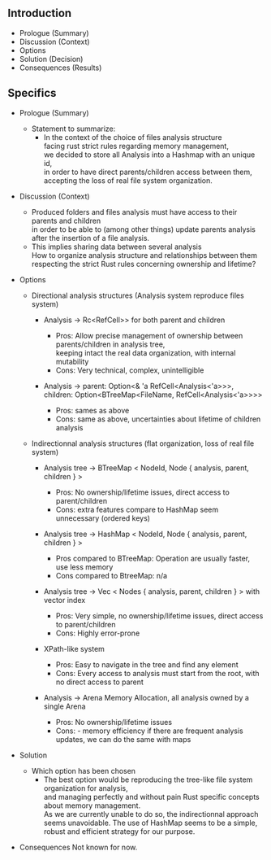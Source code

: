 ## Introduction

* Prologue (Summary)
* Discussion (Context)
* Options
* Solution (Decision)
* Consequences (Results)

## Specifics ##

* Prologue (Summary)
    * Statement to summarize:
        * In the context of the choice of files analysis structure<br>
          facing rust strict rules regarding memory management,<br>
          we decided to store all Analysis into a Hashmap with an unique id,<br>
          in order to have direct parents/children access between them,<br> 
          accepting the loss of real file system organization.<br>


* Discussion (Context)
    * Produced folders and files analysis must have access to their parents and children <br>
        in order to be able to (among other things) update parents analysis after the insertion of a file analysis.
    * This implies sharing data between several analysis <br>
      How to organize analysis structure and relationships between them <br>
      respecting the strict Rust rules concerning ownership and lifetime?


* Options
    * Directional analysis structures (Analysis system reproduce files system)
  
        * Analysis -> Rc<RefCell<Analysis>>> for both parent and children
            * Pros: Allow precise management of ownership between parents/children in analysis tree, <br>
                keeping intact the real data organization, with internal mutability
            * Cons: Very technical, complex, unintelligible
          
        * Analysis -> parent: Option<& 'a RefCell<Analysis<'a>>>,<br>
          children: Option<BTreeMap<FileName, RefCell<Analysis<'a>>>>
            * Pros: sames as above
            * Cons: same as above, uncertainties about lifetime of children analysis
  
    * Indirectionnal analysis structures (flat organization, loss of real file system)
  
        * Analysis tree -> BTreeMap < NodeId, Node { analysis, parent, children } >
            * Pros: No ownership/lifetime issues, direct access to parent/children
            * Cons: extra features compare to HashMap seem unnecessary (ordered keys)
          
        * Analysis tree -> HashMap < NodeId, Node { analysis, parent, children } >
            * Pros compared to BTreeMap: Operation are usually faster, use less memory 
            * Cons compared to BtreeMap: n/a
          
        * Analysis tree -> Vec < Nodes { analysis, parent, children } > with vector index
            * Pros: Very simple, no ownership/lifetime issues, direct access to parent/children
            * Cons: Highly error-prone
          
        * XPath-like system
            * Pros: Easy to navigate in the tree and find any element
            * Cons: Every access to analysis must start from the root, with no direct access to parent
          
        * Analysis -> Arena Memory Allocation, all analysis owned by a single Arena
          * Pros: No ownership/lifetime issues
          * Cons: - memory efficiency if there are frequent analysis updates, we can do the same with maps  


* Solution

    * Which option has been chosen
        * The best option would be reproducing the tree-like file system organization for analysis, <br>
        and managing perfectly and without pain Rust specific concepts about memory management.<br>
        As we are currently unable to do so, the indirectionnal approach seems unavoidable. 
        The use of HashMap seems to be a simple, robust and efficient strategy for our purpose. 


* Consequences
    Not known for now.